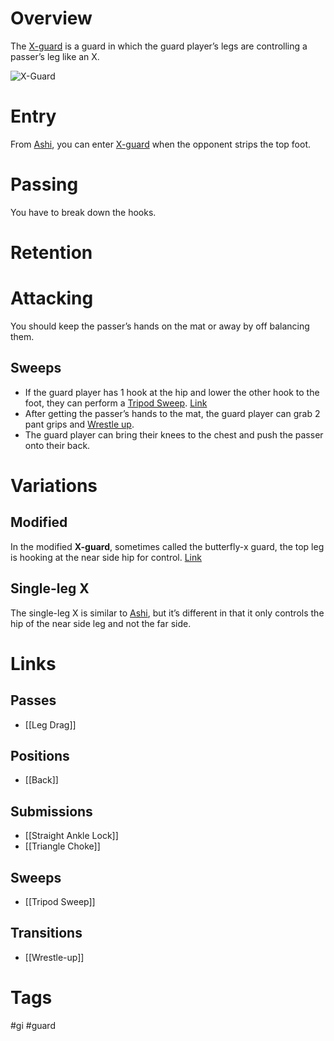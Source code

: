 # Overview
The <u>X-guard</u> is a guard in which the guard player’s legs are controlling a passer’s leg like an X.

![X-Guard](https://www.grapplearts.com/wp-content/uploads/2013/03/What-is-the-X-Guard.png)
# Entry
From [Ashi](obsidian://open?vault=Obsidian-BJJ-Notes&file=Guards%2FAshi%20Garami), you can enter <u>X-guard</u> when the opponent strips the top foot.
# Passing
You have to break down the hooks.
# Retention
# Attacking
You should keep the passer’s hands on the mat or away by off balancing them.
## Sweeps
- If the guard player has 1 hook at the hip and lower the other hook to the foot, they can perform a [Tripod Sweep](obsidian://open?vault=Obsidian-BJJ-Notes&file=Sweeps%2FTripod%20Sweep). [Link](https://www.youtube.com/watch?v=5SkgNz0iwbw)
- After getting the passer’s hands to the mat, the guard player can grab 2 pant grips and [Wrestle up](obsidian://open?vault=Obsidian-BJJ-Notes&file=Transitions%2FWrestle-up).
- The guard player can bring their knees to the chest and push the passer onto their back.
# Variations
## Modified
In the modified **X-guard**, sometimes called the butterfly-x guard, the top leg is hooking at the near side hip for control. [Link](https://www.youtube.com/watch?v=5YiH8ggmM4I&t=11s)
## Single-leg X
The single-leg X is similar to [Ashi](obsidian://open?vault=Obsidian-BJJ-Notes&file=Guards%2FAshi%20Garami), but it’s different in that it only controls the hip of the near side leg and not the far side.
# Links
## Passes
- [[Leg Drag]]
## Positions
- [[Back]]
## Submissions
- [[Straight Ankle Lock]]
- [[Triangle Choke]]
## Sweeps
- [[Tripod Sweep]]
## Transitions
- [[Wrestle-up]]
# Tags
#gi #guard 